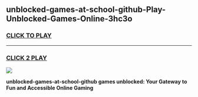 
## unblocked-games-at-school-github-Play-Unblocked-Games-Online-3hc3o
<h3>
<a href="https://premium76.site?title=unblocked-games-at-school-github&ref=25A">CLICK TO PLAY</a></h3>
<hr>

<h3>
<a href="https://premium76.site?title=unblocked-games-at-school-github&ref=25A">CLICK 2 PLAY</a>
  
</h3>

<a href="https://premium76.site?title=unblocked-games-at-school-github&ref=25A"><img src="https://clearcache.store/games.png"></a>


**unblocked-games-at-school-github games unblocked: Your Gateway to Fun and Accessible Online Gaming**
